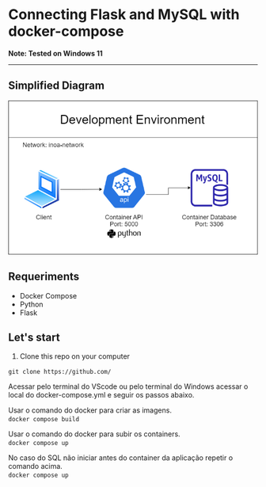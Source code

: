 # Connecting Flask and MySQL with docker-compose    

**Note: Tested on Windows 11**

---

## Simplified Diagram
<img src="pydbcompose.png"/>


## Requeriments

- Docker Compose
- Python
- Flask


## Let's start

1. Clone this repo on your computer
```
git clone https://github.com/
```

Acessar pelo terminal do VScode ou pelo terminal do Windows acessar o local do docker-compose.yml e seguir os passos abaixo.

Usar o comando do docker para criar as imagens.<br>
`docker compose build`

Usar o comando do docker para subir os containers.<br>
`docker compose up`

No caso do SQL não iniciar antes do container da aplicação repetir o comando acima.<br>
`docker compose up`